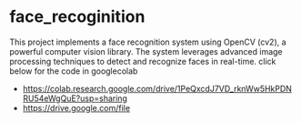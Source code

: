# face_recoginition
This project implements a face recognition system using OpenCV (cv2), a powerful computer vision library. The system leverages advanced image processing techniques to detect and recognize faces in real-time.
click below for the code in googlecolab
-	https://colab.research.google.com/drive/1PeQxcdJ7VD_rknWw5HkPDNRU54eWgQuE?usp=sharing
-	https://drive.google.com/file
